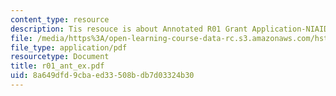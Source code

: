 ```yaml
---
content_type: resource
description: Tis resouce is about Annotated R01 Grant Application-NIAID.
file: /media/https%3A/open-learning-course-data-rc.s3.amazonaws.com/hst-590-biomedical-engineering-seminar-series-developing-professional-skills-fall-2006/8a649dfd9cbaed33508bdb7d03324b30_r01_ant_ex.pdf
file_type: application/pdf
resourcetype: Document
title: r01_ant_ex.pdf
uid: 8a649dfd-9cba-ed33-508b-db7d03324b30
---
```

